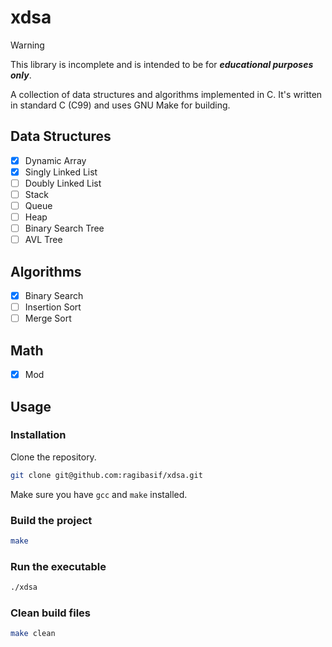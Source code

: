 # xdsa

> [!warning]
> This library is incomplete and is intended to be for **_educational purposes only_**.

A collection of data structures and algorithms implemented in C. It's written in standard C (C99) and uses GNU Make for building.

## Data Structures

- [x] Dynamic Array
- [x] Singly Linked List
- [ ] Doubly Linked List
- [ ] Stack
- [ ] Queue
- [ ] Heap
- [ ] Binary Search Tree
- [ ] AVL Tree

## Algorithms

- [x] Binary Search
- [ ] Insertion Sort
- [ ] Merge Sort

## Math

- [x] Mod

## Usage

### Installation

Clone the repository.

```bash
git clone git@github.com:ragibasif/xdsa.git
```

Make sure you have `gcc` and `make` installed.

### Build the project

```bash
make
```

### Run the executable

```bash
./xdsa
```

### Clean build files

```bash
make clean
```
